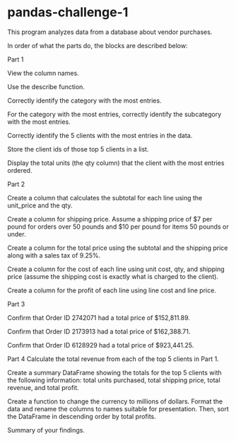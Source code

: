 # pandas-challenge-1

This program analyzes data from a database about vendor purchases.

In order of what the parts do, the blocks are described below:

Part 1

View the column names. 

Use the describe function. 

Correctly identify the category with the most entries. 

For the category with the most entries, correctly identify the subcategory with the most entries. 

Correctly identify the 5 clients with the most entries in the data. 

Store the client ids of those top 5 clients in a list. 

Display the total units (the qty column) that the client with the most entries ordered.

Part 2

Create a column that calculates the subtotal for each line using the unit_price and the qty. 

Create a column for shipping price. Assume a shipping price of $7 per pound for orders over 50 pounds and $10 per pound for items 50 pounds or under. 

Create a column for the total price using the subtotal and the shipping price along with a sales tax of 9.25%. 

Create a column for the cost of each line using unit cost, qty, and shipping price (assume the shipping cost is exactly what is charged to the client). 

Create a column for the profit of each line using line cost and line price.

Part 3

Confirm that Order ID 2742071 had a total price of $152,811.89. 

Confirm that Order ID 2173913 had a total price of $162,388.71. 

Confirm that Order ID 6128929 had a total price of $923,441.25. 

Part 4
Calculate the total revenue from each of the top 5 clients in Part 1. 

Create a summary DataFrame showing the totals for the top 5 clients with the following information: total units purchased, total shipping price, total revenue, and total profit. 

Create a function to change the currency to millions of dollars. Format the data and rename the columns to names suitable for presentation. Then, sort the DataFrame in descending order by total profits. 

Summary of your findings. 